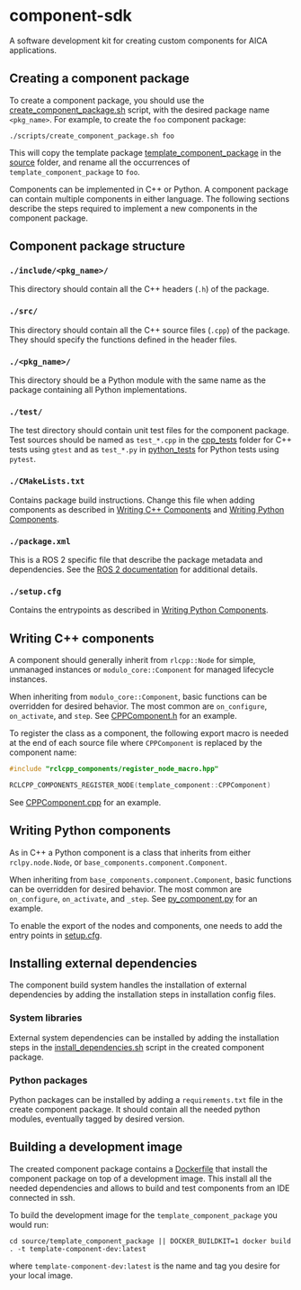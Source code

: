 # component-sdk
A software development kit for creating custom components for AICA applications.

## Creating a component package
To create a component package, you should use the [create_component_package.sh](./scripts/create_component_package.sh)
script, with the desired package name `<pkg_name>`.
For example, to create the `foo` component package:
```console
./scripts/create_component_package.sh foo
```
This will copy the template package [template_component_package](./source/template_component_package) in the [source](./source) folder, and
rename all the occurrences of `template_component_package` to `foo`.

Components can be implemented in C++ or Python. A component package can contain multiple components in either language.
The following sections describe the steps required to implement a new components in the component package.

## Component package structure

### `./include/<pkg_name>/`
This directory should contain all the C++ headers (`.h`) of the package.

### `./src/`
This directory should contain all the C++ source files (`.cpp`) of the package.
They should specify the functions defined in the header files.

### `./<pkg_name>/`
This directory should be a Python module with the same name as the package containing all Python implementations.

### `./test/`
The test directory should contain unit test files for the component package.
Test sources should be named as `test_*.cpp` in the [cpp_tests](./source/template_component_package/test/cpp_tests) folder
for C++ tests using `gtest` and as `test_*.py` in [python_tests](./source/template_component_package/test/python_tests) for
Python tests using `pytest`.

### `./CMakeLists.txt`
Contains package build instructions. Change this file when adding components as described in
[Writing C++ Components](#writing-c-components) and [Writing Python Components](#writing-python-components).

### `./package.xml`
This is a ROS 2 specific file that describe the package metadata and dependencies.
See the [ROS 2 documentation](https://docs.ros.org/en/foxy/Tutorials/Creating-Your-First-ROS2-Package.html) for
additional details.

### `./setup.cfg`
Contains the entrypoints as described in [Writing Python Components](#writing-python-components).

## Writing C++ components
A component should generally inherit from `rlcpp::Node` for simple, unmanaged instances or `modulo_core::Component`
for managed lifecycle instances.

When inheriting from `modulo_core::Component`, basic functions can be overridden for desired behavior.
The most common are `on_configure`, `on_activate`, and `step`.
See [CPPComponent.h](./source/template_component_package/include/template_component_package/CPPComponent.h) for an example.

To register the class as a component, the following export macro is needed at the end of each source file
where `CPPComponent` is replaced by the component name:
```cpp
#include "rclcpp_components/register_node_macro.hpp"

RCLCPP_COMPONENTS_REGISTER_NODE(template_component::CPPComponent)
```
See [CPPComponent.cpp](./source/template_component_package/src/CPPComponent.cpp) for an example.

## Writing Python components
As in C++ a Python component is a class that inherits from either `rclpy.node.Node`, or
`base_components.component.Component`.

When inheriting from `base_components.component.Component`, basic functions can be overridden for desired behavior.
The most common are `on_configure`, `on_activate`, and `_step`.
See [py_component.py](./source/template_component_package/template_component_package/py_component.py) for an example.

To enable the export of the nodes and components, one needs to add the entry points in
[setup.cfg](./source/template_component_package/setup.cfg).

## Installing external dependencies
The component build system handles the installation of external dependencies by adding the installation steps in installation config files.

### System libraries
External system dependencies can be installed by adding the installation steps in the [install_dependencies.sh](./source/template_component_package/install_dependencies.sh) script in the created component package.

### Python packages
Python packages can be installed by adding a `requirements.txt` file in the create component package.
It should contain all the needed python modules, eventually tagged by desired version.

## Building a development image
The created component package contains a [Dockerfile](./source/template_component_package/Dockerfile) that install the component package on top of a development image.
This install all the needed dependencies and allows to build and test components from an IDE connected in ssh.

To build the development image for the `template_component_package` you would run:
```console
cd source/template_component_package || DOCKER_BUILDKIT=1 docker build . -t template-component-dev:latest
```
where `template-component-dev:latest` is the name and tag you desire for your local image.